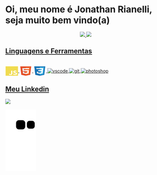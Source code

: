 # Oi, meu nome é Jonathan Rianelli, seja muito bem vindo(a)
<div align="center">
  <a href="https://github.com/JonathanRianelli">
  <img height="160em" src="https://github-readme-stats.vercel.app/api?username=JonathanRianelli&show_icons=true&theme=tokyonight&include_all_commits=true&count_private=true"/>
  <img height="160em" src="https://github-readme-stats.vercel.app/api/top-langs/?username=JonathanRianelli&layout=compact&langs_count=7&theme=tokyonight"/>
</div>
  
## Linguagens e Ferramentas 
    
</div>
  <div style="display: inline_block"><br>
  <img align="center" alt="Js" height="30" width="40" src="https://raw.githubusercontent.com/devicons/devicon/master/icons/javascript/javascript-plain.svg">
  <img align="center" alt="HTML" height="30" width="40" src="https://raw.githubusercontent.com/devicons/devicon/master/icons/html5/html5-original.svg">
  <img align="center" alt="CSS" height="30" width="40" src="https://raw.githubusercontent.com/devicons/devicon/master/icons/css3/css3-original.svg">
  <img align="center" alt="vscode" height="30" width="40" src="https://cdn.jsdelivr.net/gh/devicons/devicon/icons/vscode/vscode-original.svg">
  <img align="center" alt="git" height="30" width="40" src="https://cdn.jsdelivr.net/gh/devicons/devicon/icons/git/git-original.svg">
  <img align="center" alt="photoshop" height="30" width="40" src="https://cdn.jsdelivr.net/gh/devicons/devicon/icons/photoshop/photoshop-line.svg">
</div>
  
## Meu Linkedin

<div> 
  <a href = "" target="_blank"></a>
  <a href="https://www.linkedin.com/in/jonathan-rianelli-de-oliveira-409609228/" target="_blank"><img src="https://img.shields.io/badge/-LinkedIn-%230077B5?style=for-the-badge&logo=linkedin&logoColor=white" target="_blank"></a>
  
  ![Snake animation](https://github.com/JonathanRianelli/JonathanRianelli/blob/output/github-contribution-grid-snake.svg)
  
</div>
